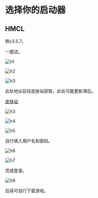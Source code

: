 # 选择你的启动器

## HMCL
例v3.5.7。

一图流。

![h1](https://img2.imgtp.com/2024/05/13/kCZ8Vc5D.png)

![h2](https://img2.imgtp.com/2024/05/13/Jq7XYGYw.png)

![h3](https://img2.imgtp.com/2024/05/13/pab6fVRU.png)

此处地址前往皮肤站获取，此处可能更新滞后。

[皮肤站](https://skin.moeworld.top)

![h3](https://img2.imgtp.com/2024/05/13/iDLMQESX.png)

![h4](https://img2.imgtp.com/2024/05/13/28JxBxTt.png)

![h5](https://img2.imgtp.com/2024/05/13/T5r2hs5x.png)

自行填入用户名和密码。

![h6](https://img2.imgtp.com/2024/05/13/eTIIEReU.png)

![h7](https://img2.imgtp.com/2024/05/13/mUCtuNJ4.png)

完成登录。

![h8](https://img2.imgtp.com/2024/05/13/TaBxAgEY.png)

后续可自行下载游戏。